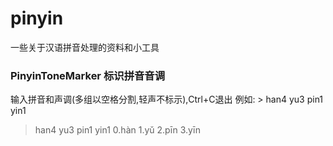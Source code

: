 # pinyin
一些关于汉语拼音处理的资料和小工具
### PinyinToneMarker 标识拼音音调
输入拼音和声调(多组以空格分割,轻声不标示),Ctrl+C退出
例如: > han4 yu3 pin1 yin1
> han4 yu3 pin1 yin1
0.hàn
1.yǔ
2.pīn
3.yīn
>
